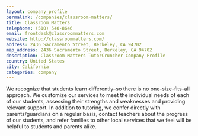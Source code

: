 ```yaml
---
layout: company_profile
permalink: /companies/classroom-matters/
title: Classroom Matters
telephone: (510) 540-8646
email: frontdesk@classroommatters.com
website: http://classroommatters.com/
address: 2436 Sacramento Street, Berkeley, CA 94702
map_address: 2436 Sacramento Street, Berkeley, CA 94702
description: Classroom Matters TutorCruncher Company Profile
country: United States
city: California
categories: company
---
```

We recognize that students learn differently–so there is no one-size-fits-all approach.  We customize our services to meet the individual needs of each of our students, assessing their strengths and weaknesses and providing relevant support.   In addition to tutoring, we confer directly with parents/guardians on a regular basis, contact teachers about the progress of our students, and refer families to other local services that we feel will be helpful to students and parents alike.
